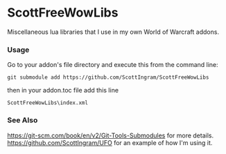 # ScottFreeWowLibs
Miscellaneous lua libraries that I use in my own World of Warcraft addons.

### Usage

Go to your addon's file directory and execute this from the command line:

`git submodule add https://github.com/ScottIngram/ScottFreeWowLibs`

then in your addon.toc file add this line

`ScottFreeWowLibs\index.xml`

### See Also
https://git-scm.com/book/en/v2/Git-Tools-Submodules for more details.
https://github.com/ScottIngram/UFO for an example of how I'm using it.
